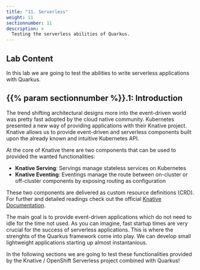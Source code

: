 ```yaml
---
title: "11. Serverless"
weight: 11
sectionnumber: 11
description: >
  Testing the serverless abilities of Quarkus.
---
```



## Lab Content

In this lab we are going to test the abilities to write serverless applications with Quarkus.


## {{% param sectionnumber %}}.1: Introduction

The trend shifting architectural designs more into the event-driven world was pretty fast adopted by the cloud native community. Kubernetes presented a new way of providing applications with their Knative project. Knative allows us to provide event-driven and serverless components built upon the already known and intuitive Kubernetes API.

At the core of Knative there are two components that can be used to provided the wanted functionalities:

* **Knative Serving**: Servings manage stateless services on Kubernetes
* **Knative Eventing**: Eventings manage the route between on-cluster or off-cluster components by exposing routing as configuration

These two components are delivered as custom resource definitions (CRD). For further and detailed readings check out the official [Knative Documentation](https://knative.dev/docs).

The main goal is to provide event-driven applications which do not need to idle for the time not used. As you can imagine, fast startup times are very crucial for the success of serverless applications. This is where the strenghts of the Quarkus framework come into play. We can develop small lightweight applications starting up almost instantanious.

In the following sections we are going to test these functionalities provided by the Knative / OpenShift Serverless project combined with Quarkus!
